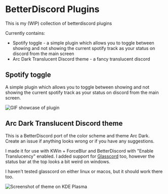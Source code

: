 # BetterDiscord Plugins
This is my (WIP) collection of betterdiscord plugins

Currently contains:
 - Spotify toggle - a simple plugin which allows you to toggle between showing and not showing the current spotify track as your status on discord from the main screen
 - Arc Dark Translucent Discord theme - a fancy translucent discord

## Spotify toggle

A simple plugin which allows you to toggle between showing and not showing the current spotify track as your status on discord from the main screen.

![GIF showcase of plugin](https://i.imgur.com/FgpZ9sE.gif)

## Arc Dark Translucent Discord theme
This is a BetterDiscord port of the color scheme and theme Arc Dark. 
Create an issue if anything looks wrong or if you have any suggestions.

I made it for use with KWin + ForceBlur and BetterDiscord with "Enable Translucency" enabled.
I added support for [Glasscord](https://github.com/AryToNeX/Glasscord) too, however the status bar at the top looks a bit weird on windows.

I haven't tested glasscord on either linux or macos, but it should work there too.

![Screenshot of theme on KDE Plasma](https://i.imgur.com/DknQV7d.png)
